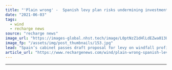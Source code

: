 ```yaml
---
title: "'Plain wrong' -  Spanish levy plan risks undermining investment, warns WindEurope"
date: "2021-06-03"
tags: 
  - wind
  - recharge news
source: "recharge news"
image_url: "https://images-global.nhst.tech/image/L0ptNzZ1dHlLdEZwa013UGJYeHBXdXpCdS93L2g0dEVBd05WYjdFK2lRND0=/nhst/binary/ebc9fc177d1440d654da6441cfdd9ac7"
image_fp: "/assets/img/post_thumbnails/153.jpg"
lead: "Spain’s cabinet passes draft proposal for levy on windfall profits for wind farms built before 2005 to reduce consumer power bills"
article_url: "https://www.rechargenews.com/wind/plain-wrong-spanish-levy-plan-risks-undermining-investment-warns-windeurope/2-1-1019992"
---
```


---
